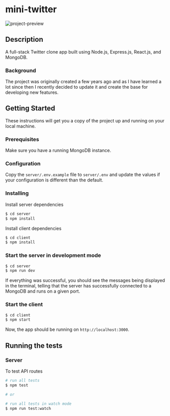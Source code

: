 # mini-twitter

![project-preview](https://res.cloudinary.com/dtti654qn/image/upload/c_scale,w_1280/v1626618841/github-projects/twitter-clone_w4gwyy.png)

## Description

A full-stack Twitter clone app built using Node.js, Express.js, React.js, and MongoDB.

### Background

The project was originally created a few years ago and as I have learned a lot since then I recently decided to update it and create the base for developing new features.

## Getting Started

These instructions will get you a copy of the project up and running on your local machine.

### Prerequisites

Make sure you have a running MongoDB instance.

### Configuration

Copy the `server/.env.example` file to `server/.env` and update the values if your configuration is different than the default.

### Installing

Install server dependencies

```bash
$ cd server
$ npm install
```

Install client dependencies

```bash
$ cd client
$ npm install
```

### Start the server in development mode

```bash
$ cd server
$ npm run dev
```

If everything was successful, you should see the messages being displayed in the terminal, telling that the server has successfully connected to a MongoDB and runs on a given port.

### Start the client

```bash
$ cd client
$ npm start
```

Now, the app should be running on `http://localhost:3000`.

## Running the tests

### Server

To test API routes

```bash
# run all tests
$ npm test

# or

# run all tests in watch mode
$ npm run test:watch
```
